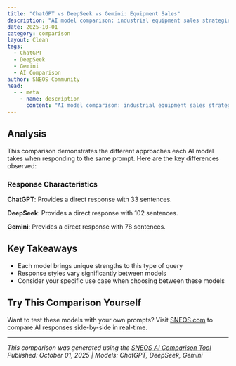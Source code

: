 ```yaml
---
title: "ChatGPT vs DeepSeek vs Gemini: Equipment Sales"
description: "AI model comparison: industrial equipment sales strategies..."
date: 2025-10-01
category: comparison
layout: Clean
tags:
  - ChatGPT
  - DeepSeek
  - Gemini
  - AI Comparison
author: SNEOS Community
head:
  - - meta
    - name: description
      content: "AI model comparison: industrial equipment sales strategies..."
---
```


<ChatComparison
  title="ChatGPT vs DeepSeek vs Gemini: Equipment Sales"
  prompt="industrial equipment sales strategies"
  :responses='{
    "ChatGPT": "Certainly! Here are some effective industrial equipment sales strategies to help your business succeed:\n\n### 1. Understand Your Market and Customers\n- **Identify Key Industries:** Focus on sectors that require your equipment, such as manufacturing, construction, mining, or agriculture.\n- **Customer Needs Analysis:** Understand the specific challenges your potential customers face and how your equipment can solve them.\n- **Buyer Personas:** Develop detailed profiles of decision-makers (e.g., operations managers, procurement officers) to tailor your sales approach.\n\n### 2. Build Strong Relationships and Trust\n- **Consultative Selling:** Act as a trusted advisor rather than just a salesperson, offering solutions tailored to the customer\u2019s business.\n- **Long-Term Relationships:** Emphasize after-sales support, maintenance, and reliability to build loyalty.\n- **Networking:** Attend industry trade shows, conferences, and local business events to connect with potential clients.\n\n### 3. Demonstrate Product Value Effectively\n- **Product Demonstrations:** Offer on-site demos or trials to showcase how your equipment improves efficiency or reduces costs.\n- **Case Studies:** Share success stories and testimonials from existing customers.\n- **ROI Calculations:** Provide clear financial justification showing how the equipment will save money or increase productivity.\n\n### 4. Leverage Digital Marketing and Sales Tools\n- **Professional Website:** Ensure your site highlights product features, specifications, videos, and customer testimonials.\n- **Content Marketing:** Publish blogs, whitepapers, and videos on industry trends and equipment benefits.\n- **CRM Systems:** Use Customer Relationship Management tools to track leads, customer interactions, and sales progress.\n- **Online Quoting and Ordering:** Simplify the purchasing process with digital quotes and easy ordering options.\n\n### 5. Competitive Pricing and Flexible Financing\n- **Pricing Strategy:** Be transparent and competitive; offer options like discounts for bulk purchases or long-term contracts.\n- **Financing Options:** Provide leasing, rental, or installment payment plans to lower the entry barrier for customers.\n- **Value-Added Services:** Bundle equipment with maintenance packages or training to enhance perceived value.\n\n### 6. Train and Motivate Your Sales Team\n- **Product Knowledge:** Ensure your team is thoroughly educated about equipment features and industry applications.\n- **Sales Techniques:** Provide training on consultative selling, negotiation, and closing deals.\n- **Performance Incentives:** Motivate your salesforce with commissions, bonuses, and recognition programs.\n\n### 7. After-Sales Service and Support\n- **Maintenance Contracts:** Offer regular maintenance and repair services to keep equipment operational.\n- **Customer Support:** Provide quick and effective support to resolve any issues, enhancing customer satisfaction.\n- **Upgrade Paths:** Inform customers about new models or upgrades to encourage repeat business.\n\n---\n\nWould you like a more detailed plan tailored to a specific type of industrial equipment or market?",
    "DeepSeek": "Of course. Crafting a successful industrial equipment sales strategy requires a unique approach that blends deep technical knowledge with long-term relationship building. Unlike B2C sales, the stakes are high, the sales cycles are long, and the decision-making process involves multiple stakeholders.\n\nHere is a comprehensive guide to industrial equipment sales strategies, broken down into core principles, a phased sales process, and modern tactics.\n\n---\n\n### **I. Core Principles of Industrial Equipment Sales**\n\nBefore diving into tactics, internalize these foundational principles:\n\n1.  **It\u0027s a Solution, Not a Product:** You are not selling a machine; you are selling increased productivity, reduced downtime, improved safety, higher quality output, and a strong ROI. Frame everything around the customer\u0027s business outcomes.\n2.  **The Long Game:** Sales cycles can be 6-18 months. Patience, persistence, and consistent nurturing are key.\n3.  **Multiple Stakeholders:** You must identify and address the concerns of:\n    *   **The Financial Buyer (CFO, CEO):** Cares about ROI, TCO (Total Cost of Ownership), and budget.\n    *   **The Technical Buyer (Engineers, Maintenance):** Cares about specs, reliability, compatibility, and ease of maintenance.\n    *   **The User Buyer (Operators):** Cares about ease of use, safety, and how it makes their job easier.\n    *   **The Influencer (Consultants, Senior Operators):** May not have final say but has significant sway.\n4.  **Value Over Price:** Competing on price is a race to the bottom. Compete on value: uptime, service support, training, warranty, and the long-term partnership.\n5.  **Expertise is Your Greatest Asset:** You must understand your customer\u0027s industry, processes, and pain points as well as\u2014or better than\u2014they do.\n\n---\n\n### **II. The Phased Sales Process (A Strategic Roadmap)**\n\n#### **Phase 1: Prospecting \u0026 Lead Generation**\n*   **Content Marketing \u0026 SEO:** Create high-value content (whitepapers, case studies, blog posts) that addresses industrial problems (e.g., \u0022How to Reduce Microstoppages in Assembly Lines\u0022). Optimize for search terms your prospects use.\n*   **LinkedIn Dominance:** This is your primary social platform. Use Sales Navigator to build targeted lists. Share insights, join industry groups, and engage with prospects\u0027 content.\n*   **Trade Shows \u0026 Industry Events:** The classic, but still powerful, method. Go with a plan to gather leads, but more importantly, to build relationships and understand market trends.\n*   **Referrals \u0026 Partner Networks:** Your happiest customers are your best salespeople. Ask for referrals. Build relationships with complementary vendors (e.g., a robotics company partners with a safety equipment supplier).\n*   **Targeted Outbound:** Use a \u0022Challenger Sale\u0022 approach. Research a company, identify a potential inefficiency, and reach out with a compelling, data-driven insight about their business, not just your product.\n\n#### **Phase 2: Qualification \u0026 Discovery**\nThis is the most critical phase. Do not skip it.\n*   **Use BANT (or similar):**\n    *   **Budget:** Do they have a budget allocated? If not, what is the process to get one?\n    *   **Authority:** Who is involved in the decision? Who signs the check?\n    *   **Need:** What is the core business problem they are trying to solve? (Ask \u0022why\u0022 five times to get to the root cause.)\n    *   **Timeline:** What is their project deadline? What happens if they don\u0027t meet it?\n*   **Ask Pain-Based Questions:**\n    *   \u0022What is the current machine\u0027s downtime costing you per hour?\u0022\n    *   \u0022What are the biggest safety concerns your operators have?\u0022\n    *   \u0022How does the current process affect your final product quality?\u0022\n\n#### **Phase 3: Solution Development \u0026 Proposal**\n*   **Customize the Value Proposition:** Don\u0027t send a generic brochure. Create a proposal that directly addresses the pains uncovered in discovery.\n*   **Calculate and Present a Clear ROI:** Build a simple ROI calculator. Show the payback period. Factor in hard costs (energy savings, labor reduction) and soft costs (quality improvement, risk mitigation).\n*   **Leverage Social Proof:** Include relevant case studies, testimonials, and reference contacts from similar companies in the same industry.\n*   **Offer Flexible Options:** Present different tiers (e.g., base model, model with advanced features, bundled with service contract) to give the customer a sense of choice and control.\n\n#### **Phase 4: Handling Objections \u0026 Negotiation**\n*   **\u0022Your price is too high.\u0022**\n    *   **Response:** \u0022I understand it\u0027s a significant investment. Let\u0027s revisit the ROI analysis. Based on a 15% increase in output, this machine pays for itself in 14 months. After that, it\u0027s pure profit. What is the cost of *not* making this upgrade?\u0022\n*   **\u0022We\u0027re happy with our current supplier.\u0022**\n    *   **Response:** \u0022That\u0027s great to hear. Many of our best customers were happy before they saw the data on what was possible. Could we simply run a comparative efficiency analysis for you? There\u0027s no obligation.\u0022\n*   **Prepare for Common Objections:** Have your data and counter-arguments ready for objections around price, timing, and compatibility.\n\n#### **Phase 5: Closing \u0026 Onboarding**\n*   **Ask for the Order:** Use a direct but assumptive close. \u0022Based on the ROI we\u0027ve outlined, does it make sense to move forward with the delivery schedule we discussed for Q3?\u0022\n*   **Seamless Handoff to Service/Operations:** The sale is not over when the contract is signed. A smooth onboarding and installation process is the first step in retention. Ensure the customer feels supported.\n\n#### **Phase 6: Account Management \u0026 Retention**\n*   **Check-ins:** Schedule regular check-ins post-installation to ensure satisfaction.\n*   **Upsell/Cross-sell:** Once you\u0027re a trusted partner, you can sell service contracts, spare parts, training, or upgrades.\n*   **Nurture the Relationship:** Keep them informed about new technologies and industry trends. Turn them into a advocate.\n\n---\n\n### **III. Modern Sales Tactics \u0026 Channels**\n\n*   **Video Marketing:** Short videos demonstrating a machine solving a specific problem are incredibly effective for lead generation and nurturing.\n*   **Virtual Demos \u0026 Remote Support:** Use AR/VR or simple video conferencing to conduct remote product demonstrations and troubleshooting, saving time and travel costs.\n*   **CRM is Non-Negotiable:** Use a CRM (like Salesforce or HubSpot) to track every interaction, set reminders for follow-ups, and manage your long sales pipeline effectively.\n*   **Data-Driven Selling:** Use analytics to identify which content leads to conversions, which industries are most profitable, and where to focus your efforts.\n\n---\n\n### **IV. Key Differentiators**\n\nHow do you stand out in a crowded market?\n\n1.  **Unmatched After-Sales Service:** Offer 24/7 support, guaranteed response times, and a robust spare parts inventory. This reduces the perceived risk of buying from you.\n2.  **Training and Certification:** Offer comprehensive training for operators and maintenance staff. This builds loyalty and ensures your equipment is used correctly.\n3.  **Performance Guarantees:** If you\u0027re confident, back it up. Offer guarantees on uptime, output, or energy savings.\n4.  **Industry Specialization:** Become the go-to expert for a specific niche (e.g., \u0022We are the leaders in packaging equipment for the pharmaceutical industry\u0022).\n\n### **Summary: The Industrial Sales Funnel**\n\n| Stage | Goal | Key Activities |\n| :--- | :--- | :--- |\n| **Awareness** | Generate Leads | Content Marketing, SEO, Trade Shows, LinkedIn |\n| **Consideration** | Qualify \u0026 Build Value | Deep Discovery, ROI Analysis, Custom Demos |\n| **Decision** | Close the Deal | Handle Objections, Negotiate, Finalize Proposal |\n| **Retention** | Grow the Account | Onboarding, Check-ins, Service Contracts, Upselling |\n\nBy adopting this strategic, value-driven, and patient approach, you will transition from being seen as a salesperson to being viewed as a trusted business partner, which is the ultimate goal in industrial equipment sales.",
    "Gemini": "Selling industrial equipment is a complex process that requires a strategic approach. Here\u0027s a breakdown of key sales strategies, categorized for easier understanding:\n\n**I. Understanding Your Target Market \u0026 Product:**\n\n*   **Market Research is Crucial:**\n    *   **Identify your ideal customer profile (ICP):** What industries, company sizes, and roles are most likely to benefit from your equipment?  What are their current challenges?\n    *   **Understand their needs:** What are their pain points, goals, and objectives? How can your equipment help them achieve them?  Focus on the *outcomes* your equipment delivers, not just features.\n    *   **Competitive Analysis:**  Know your competitors\u0027 strengths and weaknesses, pricing, and target market.  What is your unique selling proposition (USP)?\n    *   **Market trends:**  Stay informed about industry trends, technological advancements, and regulatory changes that could affect your customers\u0027 needs.\n\n*   **Deep Product Knowledge:**\n    *   **Master technical specifications:**  Understand every aspect of your equipment, its capabilities, limitations, and maintenance requirements.\n    *   **Know your value proposition inside and out:** Be prepared to explain how your equipment solves specific problems and delivers tangible benefits.\n    *   **Anticipate common questions and objections:**  Prepare clear and concise answers.\n    *   **Provide comprehensive documentation and support:** Manuals, training materials, and ongoing technical support are critical.\n\n**II. Sales Process \u0026 Approach:**\n\n*   **Consultative Selling:**\n    *   **Focus on building relationships:** Establish trust and rapport with potential customers.\n    *   **Ask open-ended questions:**  Understand their needs and challenges.  Listen actively and empathetically.\n    *   **Tailor your solutions:**  Don\u0027t just push a product; offer a customized solution that addresses their specific requirements.\n    *   **Act as a trusted advisor:**  Provide valuable insights and guidance, even if it doesn\u0027t immediately lead to a sale.\n\n*   **Value-Based Selling:**\n    *   **Quantify the benefits:**  Translate features into measurable results (e.g., increased productivity, reduced costs, improved safety).\n    *   **Calculate ROI (Return on Investment):**  Show customers how your equipment will pay for itself over time.\n    *   **Focus on long-term value:**  Highlight the durability, reliability, and long-term cost savings of your equipment.\n\n*   **Relationship Building:**\n    *   **Networking:** Attend industry events, trade shows, and conferences to meet potential customers and build relationships.\n    *   **Personalized Communication:**  Avoid generic sales pitches. Tailor your messaging to each customer\u0027s specific needs and interests.\n    *   **Consistent Follow-up:**  Stay in touch with prospects regularly, even if they\u0027re not ready to buy.  Provide valuable information and resources.\n    *   **Customer Relationship Management (CRM):** Utilize a CRM system to track leads, manage customer interactions, and streamline the sales process.\n\n*   **Demonstrations and Trials:**\n    *   **Hands-on demonstrations:**  Allow potential customers to see your equipment in action and experience its capabilities firsthand.\n    *   **Pilot programs:**  Offer short-term trials or pilot programs to allow customers to evaluate the equipment in their own environment.\n    *   **Virtual Demos:**  Utilize video conferencing and screen sharing for remote demonstrations. This is especially effective for complex or large equipment.\n\n*   **Pricing Strategies:**\n    *   **Competitive Pricing:** Analyze your competitors\u0027 pricing and adjust your prices accordingly.\n    *   **Value-Based Pricing:**  Set prices based on the perceived value of your equipment.  Justify higher prices with superior features, performance, or support.\n    *   **Bundling and Discounts:**  Offer bundled packages or discounts to incentivize purchases.\n    *   **Financing Options:**  Provide flexible financing options to make your equipment more accessible.\n\n**III. Digital Marketing \u0026 Lead Generation:**\n\n*   **Search Engine Optimization (SEO):**  Optimize your website and content for relevant keywords to attract organic traffic from search engines.\n*   **Content Marketing:**  Create valuable and informative content (e.g., blog posts, white papers, case studies, videos) that educates potential customers and establishes your expertise.\n*   **Social Media Marketing:**  Engage with potential customers on social media platforms like LinkedIn.  Share industry news, product updates, and customer testimonials.\n*   **Pay-Per-Click (PPC) Advertising:**  Run targeted ads on search engines and social media to reach specific audiences.\n*   **Email Marketing:**  Build an email list and send targeted emails to nurture leads and promote your equipment.\n*   **Website Optimization:**  Ensure your website is user-friendly, mobile-responsive, and optimized for lead generation.  Include clear calls to action.\n*   **Video Marketing:** Create videos demonstrating your equipment, explaining its benefits, and showcasing customer testimonials.  Videos are highly engaging and can significantly improve conversion rates.\n\n**IV.  Post-Sale Support \u0026 Customer Retention:**\n\n*   **Training and Installation:**  Provide comprehensive training and installation services to ensure customers can effectively use your equipment.\n*   **Ongoing Support:**  Offer timely and responsive technical support to address any issues or questions.\n*   **Maintenance and Repair Services:**  Provide maintenance and repair services to keep your equipment running smoothly.\n*   **Customer Feedback:**  Solicit feedback from customers to identify areas for improvement.\n*   **Customer Loyalty Programs:**  Offer rewards or incentives to loyal customers.\n\n**V. Sales Team \u0026 Tools:**\n\n*   **Recruit and Train Talented Salespeople:**  Hire individuals with strong technical knowledge, communication skills, and a passion for sales.  Provide ongoing training and development.\n*   **Equip Your Sales Team with the Right Tools:**  Provide your sales team with access to CRM software, marketing automation tools, and other resources to help them be more effective.  Mobile tools are becoming increasingly important.\n*   **Sales Enablement:** Provide your sales team with the content, training, and tools they need to engage effectively with prospects at every stage of the sales process.\n*   **Data Analytics:**  Track key sales metrics and analyze data to identify trends and improve performance.  Use data to optimize your sales process and marketing campaigns.\n\n**Key Considerations for Success:**\n\n*   **Long Sales Cycles:** Be prepared for a lengthy sales cycle. Industrial equipment sales often require extensive research, evaluation, and approval processes.\n*   **High Price Points:** Industrial equipment is typically a significant investment. Be prepared to justify the cost and demonstrate the value.\n*   **Technical Expertise:**  You and your sales team need to have a strong understanding of the technical aspects of your equipment.\n*   **Building Trust is Paramount:**  Trust is crucial in industrial equipment sales.  Be honest, transparent, and reliable.\n*   **Adaptability:**  The industrial equipment market is constantly evolving. Be prepared to adapt your sales strategies to meet changing customer needs and market conditions.\n\nBy implementing these strategies and continuously adapting to the changing needs of your target market, you can increase your chances of success in the competitive industrial equipment sales landscape. Remember to focus on building relationships, providing value, and delivering exceptional customer service.\n"
  }'
  published-date="19:29"
/>

## Analysis

This comparison demonstrates the different approaches each AI model takes when responding to the same prompt. Here are the key differences observed:

### Response Characteristics

**ChatGPT**: Provides a direct response with 33 sentences. 

**DeepSeek**: Provides a direct response with 102 sentences. 

**Gemini**: Provides a direct response with 78 sentences. 

## Key Takeaways

- Each model brings unique strengths to this type of query
- Response styles vary significantly between models
- Consider your specific use case when choosing between these models

## Try This Comparison Yourself

Want to test these models with your own prompts? Visit [SNEOS.com](https://sneos.com) to compare AI responses side-by-side in real-time.

---

*This comparison was generated using the [SNEOS AI Comparison Tool](https://sneos.com)*
*Published: October 01, 2025 | Models: ChatGPT, DeepSeek, Gemini*
